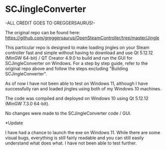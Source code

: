 # SCJingleConverter
-ALL CREDIT GOES TO GREGGERSAURUS!- 

The original repo can be found here: https://github.com/greggersaurus/OpenSteamController/tree/master/Jingle
 
This particular repo is designed to make loading jingles on your Steam controller fast and simple without having to download and use Qt 5.12.12 (MinGW 64-bit) / QT Creator 4.9.0 to build and run the GUI for SCJingleConverter on Windows. For a step by step guide, refer to the original repo above and follow the steps excluding "Building SCJingleConverter". 

As of now I have not been able to test on Windows 11, although I have successfully ran and loaded jingles using both of my Windows 10 machines.

The code was compiled and deployed on Windows 10 using Qt 5.12.12 (MinGW 7.3.0 64-bit). 

No changes were made to the SCJingleConverter code / GUI.

*Update

I have had a chance to launch the exe on Windows 11. While there are some visual bugs, everything is still fairly readable and you can still easily understand what does what. I have not been able to test further.

